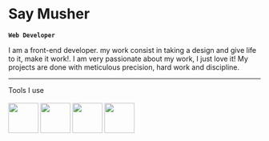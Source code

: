 # Say Musher

**`Web Developer`**

I am a front-end developer. my work consist in taking a design and give life to it, make it work!. I am very passionate about my work, I just love it! My projects are done with meticulous precision, hard work and discipline.

---

Tools I use </br>
</br>
<img width="60px" padding-right="25px" src="https://cdn.jsdelivr.net/gh/devicons/devicon/icons/html5/html5-plain.svg" />
<img width="60px" padding-right="25px" src="https://cdn.jsdelivr.net/gh/devicons/devicon/icons/css3/css3-plain.svg" />
<img width="60px" padding-right="25px" src="https://cdn.jsdelivr.net/gh/devicons/devicon/icons/javascript/javascript-plain.svg">
<img width="60px" padding-right="25px" src="https://cdn.jsdelivr.net/gh/devicons/devicon/icons/react/react-original.svg" />
                    
          


